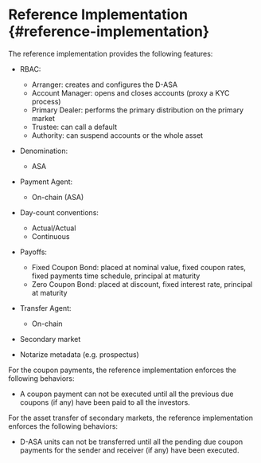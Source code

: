 # Reference Implementation {#reference-implementation}

The reference implementation provides the following features:

- RBAC:
  - Arranger: creates and configures the D-ASA
  - Account Manager: opens and closes accounts (proxy a KYC process)
  - Primary Dealer: performs the primary distribution on the primary market
  - Trustee: can call a default
  - Authority: can suspend accounts or the whole asset

- Denomination:
  - ASA

- Payment Agent:
  - On-chain (ASA)

- Day-count conventions:
  - Actual/Actual
  - Continuous

- Payoffs:
  - Fixed Coupon Bond: placed at nominal value, fixed coupon rates, fixed payments
  time schedule, principal at maturity
  - Zero Coupon Bond: placed at discount, fixed interest rate, principal at maturity

- Transfer Agent:
  - On-chain

- Secondary market

- Notarize metadata (e.g. prospectus)

For the coupon payments, the reference implementation enforces the following behaviors:

- A coupon payment can not be executed until all the previous due coupons (if any)
have been paid to all the investors.

For the asset transfer of secondary markets, the reference implementation enforces
the following behaviors:

- D-ASA units can not be transferred until all the pending due coupon payments for
the sender and receiver (if any) have been executed.
